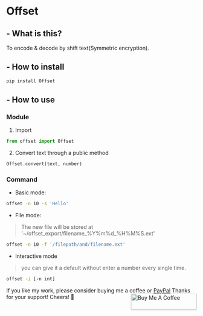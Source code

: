 # Offset
## - What is this?
To encode & decode by shift text(Symmetric encryption).

## - How to install
```bash
pip install Offset
```

## - How to use

### Module
1. Import
```python
from offset import Offset
```
2. Convert text through a public method
```python
Offset.convert(text, number)
```

### Command

- Basic mode:
```bash
offset -n 10 -s 'Hello'
```

- File mode:
>The new file will be stored at '~/offset_export/filename_%Y%m%d_%H%M%S.ext'

```bash
offset -n 10 -f '/filepath/and/filename.ext'
```

- Interactive mode
> you can give it a default without enter a number every single time.

```bash
offset -i [-n int]
```

If you like my work, please consider buying me a coffee or [PayPal](https://paypal.me/RonDevStudio?locale.x=zh_TW)
Thanks for your support! Cheers! 🎉
<a href="https://www.buymeacoffee.com/ronchang" target="_blank"><img src="https://www.buymeacoffee.com/assets/img/custom_images/orange_img.png" alt="Buy Me A Coffee" style="height: 41px !important;width: 174px !important;box-shadow: 0px 3px 2px 0px rgba(190, 190, 190, 0.5) !important;-webkit-box-shadow: 0px 3px 2px 0px rgba(190, 190, 190, 0.5) !important;" align="right"></a>
